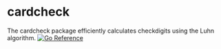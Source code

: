 # cardcheck
The cardcheck package efficiently calculates checkdigits using the Luhn algorithm.
<a href="https://pkg.go.dev/github.com/cdillond/cardcheck@v0.1.0"><img src="https://pkg.go.dev/badge/github.com/cdillond/cardcheck@v0.1.0.svg" alt="Go Reference"></a>